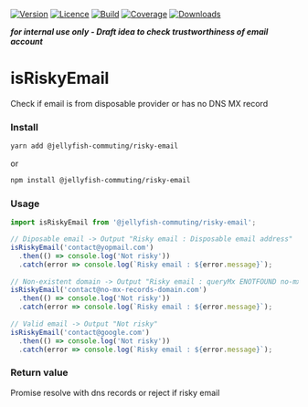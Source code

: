 [![Version](https://img.shields.io/npm/v/@jellyfish-commuting/risky-email)](https://www.npmjs.com/package/@jellyfish-commuting/risky-email)
[![Licence](https://img.shields.io/npm/l/@jellyfish-commuting/risky-email)](https://en.wikipedia.org/wiki/MIT_license)
[![Build](https://img.shields.io/travis/jellyfish-commuting/risky-email)](https://travis-ci.org/github/jellyfish-commuting/risky-email)
[![Coverage](https://img.shields.io/codecov/c/github/jellyfish-commuting/risky-email)](https://codecov.io/gh/jellyfish-commuting/risky-email)
[![Downloads](https://img.shields.io/npm/dt/@jellyfish-commuting/risky-email)](https://www.npmjs.com/package/@jellyfish-commuting/risky-email)

__*for internal use only - Draft idea to check trustworthiness of email account*__

# isRiskyEmail
Check if email is from disposable provider or has no DNS MX record

### Install

```bash
yarn add @jellyfish-commuting/risky-email
```
or
```bash
npm install @jellyfish-commuting/risky-email
```
### Usage

```javascript
import isRiskyEmail from '@jellyfish-commuting/risky-email';

// Diposable email -> Output "Risky email : Disposable email address"
isRiskyEmail('contact@yopmail.com')
  .then(() => console.log('Not risky'))
  .catch(error => console.log(`Risky email : ${error.message}`);
  
// Non-existent domain -> Output "Risky email : queryMx ENOTFOUND no-mx-records-domain.com"
isRiskyEmail('contact@no-mx-records-domain.com')
  .then(() => console.log('Not risky'))
  .catch(error => console.log(`Risky email : ${error.message}`);
    
// Valid email -> Output "Not risky"
isRiskyEmail('contact@google.com')
  .then(() => console.log('Not risky'))
  .catch(error => console.log(`Risky email : ${error.message}`);
```

### Return value

Promise resolve with dns records or reject if risky email

